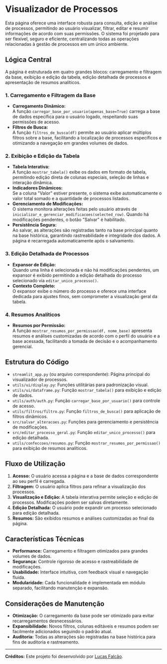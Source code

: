 # Visualizador de Processos

Esta página oferece uma interface robusta para consulta, edição e análise de processos, permitindo ao usuário visualizar, filtrar, editar e resumir informações de acordo com suas permissões. O sistema foi projetado para ser flexível, seguro e eficiente, centralizando todas as operações relacionadas à gestão de processos em um único ambiente.

## Lógica Central

A página é estruturada em quatro grandes blocos: carregamento e filtragem da base, exibição e edição da tabela, edição detalhada de processos e apresentação de resumos analíticos.

### 1. Carregamento e Filtragem da Base

- **Carregamento Dinâmico:**  
  A função `carregar_base_por_usuario(apenas_base=True)` carrega a base de dados específica para o usuário logado, respeitando suas permissões de acesso.
- **Filtros de Busca:**  
  A função `filtros_de_busca(df)` permite ao usuário aplicar múltiplos filtros sobre a base, facilitando a localização de processos específicos e otimizando a navegação em grandes volumes de dados.

### 2. Exibição e Edição da Tabela

- **Tabela Interativa:**  
  A função `mostrar_tabela()` exibe os dados em formato de tabela, permitindo edição direta de colunas especiais, seleção de linhas e interação dinâmica.
- **Indicadores Dinâmicos:**  
  Se a coluna "Valor" estiver presente, o sistema exibe automaticamente o valor total somado e a quantidade de processos listados.
- **Gerenciamento de Modificações:**  
  O sistema monitora alterações feitas pelo usuário através de `inicializar_e_gerenciar_modificacoes(selected_row)`. Quando há modificações pendentes, o botão "Salvar" é habilitado.
- **Persistência Segura:**  
  Ao salvar, as alterações são registradas tanto na base principal quanto na base histórica, garantindo rastreabilidade e integridade dos dados. A página é recarregada automaticamente após o salvamento.

### 3. Edição Detalhada de Processos

- **Expansor de Edição:**  
  Quando uma linha é selecionada e não há modificações pendentes, um expansor é exibido permitindo a edição detalhada do processo selecionado via `editar_unico_processo()`.
- **Contexto Completo:**  
  O expansor exibe o número do processo e oferece uma interface dedicada para ajustes finos, sem comprometer a visualização geral da tabela.

### 4. Resumos Analíticos

- **Resumos por Permissão:**  
  A função `mostrar_resumos_por_permissao(df, nome_base)` apresenta resumos e análises customizadas de acordo com o perfil do usuário e a base acessada, facilitando a tomada de decisão e o acompanhamento gerencial.

## Estrutura do Código

- `streamlit_app.py` (ou arquivo correspondente): Página principal do visualizador de processos.
- `utils/ui/display.py`: Funções utilitárias para padronização visual.
- `utils/ui/dataframe.py`: Função `mostrar_tabela()` para exibição e edição de dados.
- `utils/auth/auth.py`: Função `carregar_base_por_usuario()` para controle de acesso.
- `utils/filtros/filtro.py`: Função `filtros_de_busca()` para aplicação de filtros dinâmicos.
- `src/salvar_alteracoes.py`: Funções para gerenciamento e persistência de modificações.
- `src/editar_processo_geral.py`: Função `editar_unico_processo()` para edição detalhada.
- `utils/confeccoes/resumos.py`: Função `mostrar_resumos_por_permissao()` para exibição de resumos analíticos.

## Fluxo de Utilização

1. **Acesso:** O usuário acessa a página e a base de dados correspondente ao seu perfil é carregada.
2. **Filtragem:** O usuário aplica filtros para refinar a visualização dos processos.
3. **Visualização e Edição:** A tabela interativa permite seleção e edição de processos. Modificações podem ser salvas diretamente.
4. **Edição Detalhada:** O usuário pode expandir um processo selecionado para edição detalhada.
5. **Resumos:** São exibidos resumos e análises customizadas ao final da página.

## Características Técnicas

- **Performance:** Carregamento e filtragem otimizados para grandes volumes de dados.
- **Segurança:** Controle rigoroso de acesso e rastreabilidade de modificações.
- **Usabilidade:** Interface intuitiva, com feedback visual e navegação fluida.
- **Modularidade:** Cada funcionalidade é implementada em módulo separado, facilitando manutenção e expansão.

## Considerações de Manutenção

- **Otimização:** O carregamento da base pode ser otimizado para evitar recarregamentos desnecessários.
- **Expansibilidade:** Novos filtros, colunas editáveis e resumos podem ser facilmente adicionados seguindo o padrão atual.
- **Auditoria:** Todas as alterações são registradas na base histórica para fins de auditoria e rastreamento.

---

**Créditos:** Este projeto foi desenvolvido por [Lucas Falcão](https://www.linkedin.com/in/falkzera/).